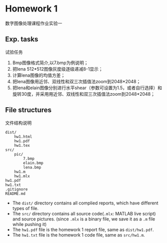 # Homework 1
数字图像处理课程作业实验一

## Exp. tasks
试验任务

1. Bmp图像格式简介,以7.bmp为例说明；
2. 把lena 512*512图像灰度级逐级递减8-1显示；
3. 计算lena图像的均值方差；
4. 把lena图像用近邻、双线性和双三次插值法zoom到2048*2048；
5. 把lena和elain图像分别进行水平shear（参数可设置为1.5，或者自行选择）和旋转30度，并采用用近邻、双线性和双三次插值法zoom到2048*2048；

## File structures
文件结构说明

```
dist/
    hw1.html
    hw1.pdf
    hw1.tex
src/
    pic/
        7.bmp
        elain.bmp
        lena.bmp
    hw1.m
    hw1.mlx
hw1.pdf
hw1.txt
.gitignore
README.md
```

- The `dist/` directory contains all complied reports, which have different types of file.
- The `src/` directory contains all source code(`.mlx`: MATLAB live script) and source pictures. (since `.mlx` is a binary file, we save it as a `.m` file while pushing it)
- The `hw1.pdf` file is the homework 1 report file, same as `dist/hw1.pdf`.
- The `hw1.txt` file is the homework 1 code file, same as `src/hw1.m`.
